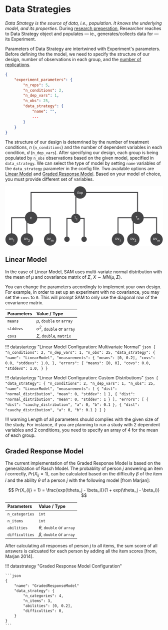 # Data Strategies

*Data Strategy is the source of data, i.e., population. It knows the underlying model, and its properties*. During [research preperation](flow.md#prepare-research), Researcher reaches to Data Strategy object and populates — ie., generates/collects data for — its Experiment.

Parameters of Data Strategy are intertwined with Experiment's parameters. Before defining the the model, we need to specify the structure of our design, number of observations in each group, and the [number of replications](/decision-strategies.md#post-qrp-decision-and-replication-stage).


```json
{
    "experiment_parameters": {
        "n_reps": 5,
        "n_conditions": 2,
        "n_dep_vars": 1,
        "n_obs": 25,
        "data_strategy": {
            "name": "",
            ...
        }
    }
}
```

The structure of our design is detemrined by the number of treatment conditions, *n* (`n_conditions`) and the number of dependent variables in each condition, *d* (`n_dep_vars`). After specifying our design, each group is being populated by `n_obs` observations based on the given model, specified in `data_strategy`. We can select the type of model by setting `name` variables of the `data_strategy` parameter in the config file. Two available options are [Linear Model](/data-strategies.md#linear-model) and [Graded Response Model](/data-strategies.md#graded-response-model). Based on your model of choice, you must provide different set of variables.

![Figure 1. Experiment Design](/figures/experiment-design.png)


<!--
 | **Parameters** | **Value** / **Type** |
|:---------------|:---------------------|
| `n_conditions` | n<sub>c</sub>, `int` |
| `n_dep_vars`   | n<sub>d</sub>, `int` |
| `n_obs`        | n<sub>o</sub>, `int` |
| `n_reps`       | n<sub>r</sub>, `int` |
-->

<!-- Since Data Strategy is aware of all the underlying models, parameters and distributions, it is capale of providing data at any points during the simulation.  -->

<!-- As mentioned, methods like [optional stopping](/hacking-strategies.md#hacking-strategies-optional-stopping) needs to add new data points to the already existing measurements. Requiring data strategies to produce *new* data points helps with implementation of such hacking strategies. -->

## Linear Model

In the case of Linear Model, SAM uses multi-variate normal distribution
with the mean of $\mu$ and covariance matrix of $\Sigma$,
$X \sim MN(\mu, \Sigma)$.

You can change the parameters accordingly to implement your own design.
For example, in order to set up an experiment with no covariance, you
may set the `covs` to `0`. This will prompt SAM to only use the diagonal
row of the covariance matrix.

| **Parameters** | **Value** / **Type**                 |
|:---------------|:-------------------------------------|
| `means`        | *μ*, `double` or `array`             |
| `stddevs`      | *σ<sup>2</sup>*, `double` or `array` |
| `covs`         | *Σ*, `double`, `matrix`              |

!!! datastartegy "Linear Model Configuration: Multivariate Normal"
    ```json
    {
    "n_conditions": 2,
    "n_dep_vars": 1,
    "n_obs": 25,
    "data_strategy": {
        "name": "LinearModel",
        "measurements": {
            "means": [0, 0.2],
            "covs": 0.0,
            "stddevs": 1.0,
        },
        "errors": {
            "means": [0, 0],
            "covs": 0.0,
            "stddevs": 1.0,
        }
    }
    ```


!!! datastartegy "Linear Model Configuration: Custom Distributions"
    ```json
    {
    "data_strategy": {
        "n_conditions": 2,
        "n_dep_vars": 1,
        "n_obs": 25,
        "name": "LinearModel",
        "measurements": [
            {
                "dist": "normal_distribution",
                "mean": 0,
                "stddev": 1
            },
            {
                "dist": "normal_distribution",
                "mean": 0,
                "stddev": 1
            }
        ],
        "errors": [
            {
                "dist": "cauchy_distribution",
                "a": 0,
                "b": 0.1
            },
            {
                "dist": "cauchy_distribution",
                "a": 0,
                "b": 0.1
            }
        ]
    }
    ```

!!! warning
    Length of all parameters should complies with the given size of the
    study. For instance, if you are planning to run a study with 2 dependent
    variables and 2 conditions, you need to specify an array of 4 for the
    mean of each group.


## Graded Response Model

The current implementation of the Graded Response Model is based on the
generalization of Rasch Model. The probablity of person $j$ answering an
item $i$ correctly, $Pr(X_{ij} = 1)$, can be calculated based on the
difficulty $\beta$ of the item $i$ and the ability $\theta$ of a person
$j$ with the following model \[from Marjan\]:

$$ Pr(X_{ij} = 1) = \frac{exp(\theta_j - \beta_i)}{1 + exp(\theta_j - \beta_i)} $$

| **Parameters** | **Value** / **Type**     |
|:---------------|:-------------------------|
| `n_categories` | `int`                    |
| `n_items`      | `int`                    |
| `abilities`    | *θ*, `double` or `array` |
| `difficulties` | *β*, `double` or `array` |

After calculating all responses of person $j$ to all items, the sum
score of all answers is calcuated for each person by adding all the item
scores \[from, Marjan 2014\].

!!! datastrategy "Graded Response Model Configuration"

    ```json
    {
        "name": "GradedResponseModel"
        "data_strategy": {
            "n_categories": 4,
            "n_items": 3,
            "abilities": [0, 0.2],
            "difficulties": 0,
        }
    }
    ```
